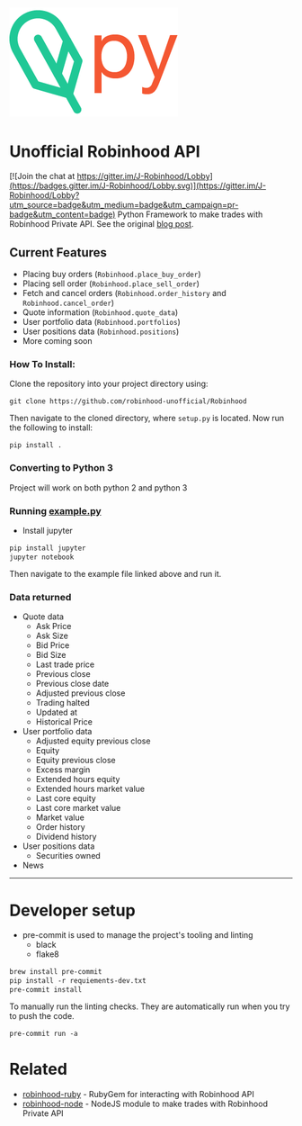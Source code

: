 [![robinhood-logo](./docs/logo-color-transparent.png)](https://github.com/robinhood-unofficial/Robinhood)
------------

# Unofficial Robinhood API


[![Join the chat at https://gitter.im/J-Robinhood/Lobby](https://badges.gitter.im/J-Robinhood/Lobby.svg)](https://gitter.im/J-Robinhood/Lobby?utm_source=badge&utm_medium=badge&utm_campaign=pr-badge&utm_content=badge)
Python Framework to make trades with Robinhood Private API.
See the original [blog post](https://medium.com/@rohanpai25/reversing-robinhood-free-accessible-automated-stock-trading-f40fba1e7d8b).

## Current Features
- Placing buy orders (`Robinhood.place_buy_order`)
- Placing sell order (`Robinhood.place_sell_order`)
- Fetch and cancel orders (`Robinhood.order_history` and `Robinhood.cancel_order`)
- Quote information (`Robinhood.quote_data`)
- User portfolio data (`Robinhood.portfolios`)
- User positions data (`Robinhood.positions`)
- More coming soon

### How To Install:
Clone the repository into your project directory using:

```
git clone https://github.com/robinhood-unofficial/Robinhood
```

Then navigate to the cloned directory, where `setup.py` is located. Now run the following to install:

```
pip install .
```

### Converting to Python 3
Project will work on both python 2 and python 3

### Running [example.py](https://github.com/robinhood-unofficial/Robinhood/blob/master/docs/example.ipynb)
* Install jupyter
```
pip install jupyter
jupyter notebook
```

Then navigate to the example file linked above and run it.

### Data returned
* Quote data
  + Ask Price
  + Ask Size
  + Bid Price
  + Bid Size
  + Last trade price
  + Previous close
  + Previous close date
  + Adjusted previous close
  + Trading halted
  + Updated at
  + Historical Price
* User portfolio data
  + Adjusted equity previous close
  + Equity
  + Equity previous close
  + Excess margin
  + Extended hours equity
  + Extended hours market value
  + Last core equity
  + Last core market value
  + Market value
  + Order history
  + Dividend history
* User positions data
  + Securities owned
* News

------------------

# Developer setup
* pre-commit is used to manage the project's tooling and linting
  * black
  * flake8
```
brew install pre-commit
pip install -r requiements-dev.txt
pre-commit install
```

To manually run the linting checks. They are automatically run when you try to push the
code.
```
pre-commit run -a
```

# Related

* [robinhood-ruby](https://github.com/rememberlenny/robinhood-ruby) - RubyGem for interacting with Robinhood API
* [robinhood-node](https://github.com/aurbano/robinhood-node) - NodeJS module to make trades with Robinhood Private API
